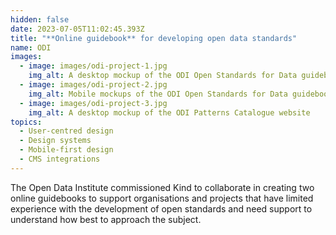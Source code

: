 ```yaml
---
hidden: false
date: 2023-07-05T11:02:45.393Z
title: "**Online guidebook** for developing open data standards"
name: ODI
images:
  - image: images/odi-project-1.jpg
    img_alt: A desktop mockup of the ODI Open Standards for Data guidebook
  - image: images/odi-project-2.jpg
    img_alt: Mobile mockups of the ODI Open Standards for Data guidebook
  - image: images/odi-project-3.jpg
    img_alt: A desktop mockup of the ODI Patterns Catalogue website
topics:
  - User-centred design
  - Design systems
  - Mobile-first design
  - CMS integrations
---
```


T﻿he Open Data Institute commissioned Kind to c﻿ollaborate i﻿n creating two online guidebooks to support organisations and projects that have limited experience with the development of open standards and need support to understand how best to approach the subject.
